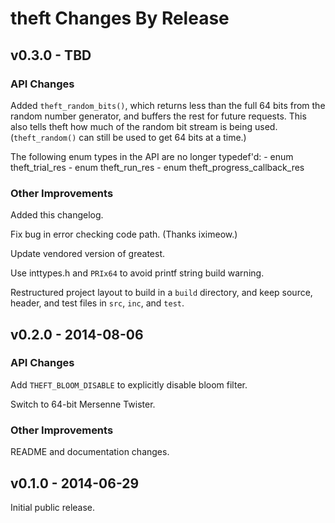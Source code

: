 # theft Changes By Release

## v0.3.0 - TBD

### API Changes

Added `theft_random_bits()`, which returns less than the full 64 bits
from the random number generator, and buffers the rest for future
requests. This also tells theft how much of the random bit stream is
being used. (`theft_random()` can still be used to get 64 bits at a
time.)

The following enum types in the API are no longer typedef'd:
    - enum theft_trial_res
    - enum theft_run_res
    - enum theft_progress_callback_res


### Other Improvements

Added this changelog.

Fix bug in error checking code path. (Thanks iximeow.)

Update vendored version of greatest.

Use inttypes.h and `PRIx64` to avoid printf string build warning.

Restructured project layout to build in a `build` directory, and
keep source, header, and test files in `src`, `inc`, and `test`.


## v0.2.0 - 2014-08-06

### API Changes

Add `THEFT_BLOOM_DISABLE` to explicitly disable bloom filter.

Switch to 64-bit Mersenne Twister.


### Other Improvements

README and documentation changes.



## v0.1.0 - 2014-06-29

Initial public release.
	
	

